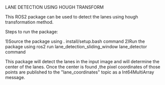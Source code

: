 LANE DETECTION USING HOUGH TRANSFORM

This ROS2 package can be used to detect the lanes using hough transformation method.

Steps to run the package:

1)Source the package using . install/setup.bash command
2)Run the package using ros2 run lane_detection_sliding_window lane_detector command

This package will detect the lanes in the input image and will determine the center of the lanes. Once the center is found ,the pixel coordinates of those points are
published to the "lane_coordinates" topic as a Int64MultiArray message.
